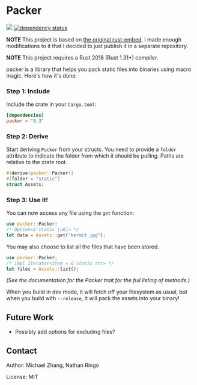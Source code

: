 Packer
======

[![](https://api.travis-ci.org/iptq/packer.svg?branch=master)](https://travis-ci.org/iptq/packer) [![dependency status](https://deps.rs/repo/github/iptq/packer/status.svg)](https://deps.rs/repo/github/iptq/packer)

**NOTE** This project is based on [the original rust-embed](https://github.com/pyros2097/rust-embed). I made enough modifications to it that I decided to just publish it in a separate repository.

**NOTE** This project requires a Rust 2018 (Rust 1.31+) compiler.

packer is a library that helps you pack static files into binaries using macro magic. Here's how it's done:

### Step 1: Include

Include the crate in your `Cargo.toml`:

```toml
[dependencies]
packer = "0.3"
```

### Step 2: Derive

Start deriving `Packer` from your structs. You need to provide a `folder` attribute to indicate the folder from which it should be pulling. Paths are relative to the crate root.

```rs
#[derive(packer::Packer)]
#[folder = "static"]
struct Assets;
```

### Step 3: Use it!

You can now access any file using the `get` function:

```rs
use packer::Packer;
/* Option<&'static [u8]> */
let data = Assets::get("kermit.jpg");
```

You may also choose to list all the files that have been stored.

```rs
use packer::Packer;
/* impl Iterator<Item = &'static str> */
let files = Assets::list();
```

_(See the documentation for the Packer trait for the full listing of methods.)_

When you build in dev mode, it will fetch off your filesystem as usual, but when you build with `--release`, it will pack the assets into your binary!

Future Work
-----------

-	Possibly add options for excluding files?

Contact
-------

Author: Michael Zhang, Nathan Ringo

License: MIT
